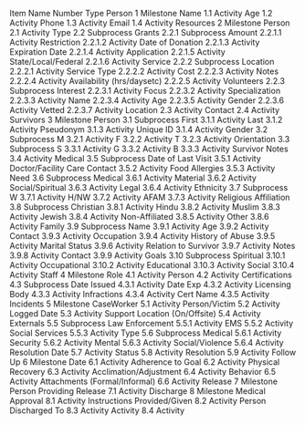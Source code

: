 Item Name	Number	Type
Person	1	Milestone
Name	1.1	Activity
Age	1.2	Activity
Phone	1.3	Activity
Email	1.4	Activity
Resources	2	Milestone
Person	2.1	Activity
Type	2.2	Subprocess
Grants	2.2.1	Subprocess
Amount	2.2.1.1	Activity
Restriction	2.2.1.2	Activity
Date of Donation	2.2.1.3	Activity
Expiration Date	2.2.1.4	Activity
Application	2.2.1.5	Activity
State/Local/Federal	2.2.1.6	Activity
Service	2.2.2	Subprocess
Location	2.2.2.1	Activity
Service Type	2.2.2.2	Activity
Cost	2.2.2.3	Activity
Notes	2.2.2.4	Activity
Availability (hrs/daysetc)	2.2.2.5	Activity
Volunteers	2.2.3	Subprocess
Interest	2.2.3.1	Activity
Focus	2.2.3.2	Activity
Specialization	2.2.3.3	Activity
Name	2.2.3.4	Activity
Age	2.2.3.5	Activity
Gender	2.2.3.6	Activity
Vetted	2.2.3.7	Activity
Location	2.3	Activity
Contact	2.4	Activity
Survivors	3	Milestone
Person	3.1	Subprocess
First	3.1.1	Activity
Last	3.1.2	Activity
Pseudonym	3.1.3	Activity
Unique ID	3.1.4	Activity
Gender	3.2	Subprocess
M	3.2.1	Activity
F	3.2.2	Activity
T	3.2.3	Activity
Orientation	3.3	Subprocess
S	3.3.1	Activity
G	3.3.2	Activity
B	3.3.3	Activity
Survivor Notes	3.4	Activity
Medical	3.5	Subprocess
Date of Last Visit	3.5.1	Activity
Doctor/Facility Care Contact	3.5.2	Activity
Food Allergies	3.5.3	Activity
Need	3.6	Subprocess
Medical	3.6.1	Activity
Material	3.6.2	Activity
Social/Spiritual	3.6.3	Activity
Legal	3.6.4	Activity
Ethnicity	3.7	Subprocess
W	3.7.1	Activity
H/NW	3.7.2	Activity
AFAM	3.7.3	Activity
Religious Affiliation	3.8	Subprocess
Christian	3.8.1	Activity
Hindu	3.8.2	Activity
Muslim	3.8.3	Activity
Jewish	3.8.4	Activity
Non-Affiliated	3.8.5	Activity
Other	3.8.6	Activity
Family	3.9	Subprocess
Name	3.9.1	Activity
Age	3.9.2	Activity
Contact	3.9.3	Activity
Occupation	3.9.4	Activity
History of Abuse	3.9.5	Activity
Marital Status	3.9.6	Activity
Relation to Survivor	3.9.7	Activity
Notes	3.9.8	Activity
Contact	3.9.9	Activity
Goals	3.10	Subprocess
Spiritual	3.10.1	Activity
Occupational	3.10.2	Activity
Educational	3.10.3	Activity
Social	3.10.4	Activity
Staff	4	Milestone
Role	4.1	Activity
Person	4.2	Activity
Certifications	4.3	Subprocess
Date Issued	4.3.1	Activity
Date Exp	4.3.2	Activity
Licensing Body	4.3.3	Activity
Infractions	4.3.4	Activity
Cert Name	4.3.5	Activity
Incidents	5	Milestone
CaseWorker	5.1	Activity
Person/Victim	5.2	Activity
Logged Date	5.3	Activity
Support Location (On/Offsite)	5.4	Activity
Externals	5.5	Subprocess
Law Enforcement	5.5.1	Activity
EMS	5.5.2	Activity
Social Services	5.5.3	Activity
Type	5.6	Subprocess
Medical	5.6.1	Activity
Security	5.6.2	Activity
Mental	5.6.3	Activity
Social/Violence	5.6.4	Activity
Resolution Date	5.7	Activity
Status	5.8	Activity
Resolution	5.9	Activity
Follow Up	6	Milestone
Date	6.1	Activity
Adherence to Goal	6.2	Activity
Physical Recovery	6.3	Activity
Acclimation/Adjustment	6.4	Activity
Behavior	6.5	Activity
Attachments (Formal/Informal)	6.6	Activity
Release	7	Milestone
Person Providing Release	7.1	Activity
Discharge	8	Milestone
Medical Approval	8.1	Activity
Instructions Provided/Given	8.2	Activity
Person Discharged To	8.3	Activity
Activity	8.4	Activity

